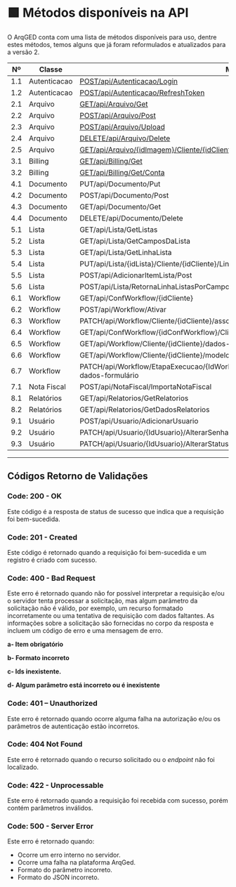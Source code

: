 # 🟩 Métodos disponíveis na API

O ArqGED conta com uma lista de métodos disponíveis para uso, dentre estes métodos, temos alguns que já foram reformulados e atualizados para a versão 2.

<table><thead><tr><th width="92" align="center">Nº</th><th width="138">Classe</th><th width="354">Método</th><th width="101" align="center">Versão</th><th>Status</th></tr></thead><tbody><tr><td align="center">1.1</td><td>Autenticacao</td><td><a href="1.-autenticacao.md#id-1.1-post-api-autenticacao-login">POST/api/Autenticacao/Login</a></td><td align="center">1</td><td>Disponível</td></tr><tr><td align="center">1.2</td><td>Autenticacao</td><td><a href="1.-autenticacao.md#id-1.2-post-api-autenticacao-refreshtoken">POST/api/Autenticacao/RefreshToken</a></td><td align="center">1</td><td>Disponível</td></tr><tr><td align="center">2.1</td><td>Arquivo</td><td><a href="2.-arquivo.md#id-2.1-get-api-arquivo-get">GET/api/Arquivo/Get</a></td><td align="center">1</td><td>Disponível</td></tr><tr><td align="center">2.2</td><td>Arquivo</td><td><a href="2.-arquivo.md#id-2.2-post-api-arquivo-post">POST/api/Arquivo/Post</a></td><td align="center">1</td><td>Disponível</td></tr><tr><td align="center">2.3</td><td>Arquivo</td><td><a href="2.-arquivo.md#id-2.3-post-api-arquivo-upload">POST/api/Arquivo/Upload</a></td><td align="center">1</td><td>Disponível</td></tr><tr><td align="center">2.4</td><td>Arquivo</td><td><a href="2.-arquivo.md#id-2.4-delete-api-arquivo-delete">DELETE/api/Arquivo/Delete</a></td><td align="center">1</td><td>Disponível</td></tr><tr><td align="center">2.5</td><td>Arquivo</td><td><a href="2.-arquivo.md#id-2.5-get-api-arquivo-idimagem-cliente-idcliente">GET/api/Arquivo/{idImagem}/Cliente/{idCliente}</a></td><td align="center">1</td><td>Disponível</td></tr><tr><td align="center">3.1</td><td>Billing</td><td><a href="3.-billing.md#id-3.1-get-api-billing-get">GET/api/Billing/Get</a></td><td align="center">1</td><td>Disponível</td></tr><tr><td align="center">3.2</td><td>Billing</td><td><a href="3.-billing.md#id-3.2-get-api-billing-get-conta">GET/api/Billing/Get/Conta</a></td><td align="center">1</td><td>Disponível</td></tr><tr><td align="center">4.1</td><td>Documento</td><td>PUT/api/Documento/Put</td><td align="center">1</td><td>Disponível</td></tr><tr><td align="center">4.2</td><td>Documento</td><td>POST/api/Documento/Post</td><td align="center">1</td><td>Disponível</td></tr><tr><td align="center">4.3</td><td>Documento</td><td>GET/api/Documento/Get</td><td align="center">1</td><td>Disponível</td></tr><tr><td align="center">4.4</td><td>Documento</td><td>DELETE/api/Documento/Delete</td><td align="center">1</td><td>Disponível</td></tr><tr><td align="center">5.1</td><td>Lista</td><td>GET/api/Lista/GetListas</td><td align="center">1</td><td>Disponível</td></tr><tr><td align="center">5.2</td><td>Lista</td><td>GET/api/Lista/GetCamposDaLista</td><td align="center">1</td><td>Disponível</td></tr><tr><td align="center">5.3</td><td>Lista</td><td>GET/api/Lista/GetLinhaLista</td><td align="center">1</td><td>Disponível</td></tr><tr><td align="center">5.4</td><td>Lista</td><td>PUT/api/Lista/{idLista}/Cliente/{idCliente}/LinhaLista/{idLinhaLista}</td><td align="center">1</td><td>Disponível</td></tr><tr><td align="center">5.5</td><td>Lista</td><td>POST/api/AdicionarItemLista/Post</td><td align="center">1</td><td>Disponível</td></tr><tr><td align="center">5.6</td><td>Lista</td><td>POST/api/Lista/RetornaLinhaListasPorCampoValor/{idLista}/{idUnidade}/{idCliente}</td><td align="center">1</td><td>Disponível</td></tr><tr><td align="center">6.1</td><td>Workflow</td><td>GET/api/ConfWorkflow/{idCliente}</td><td align="center">1</td><td>Disponível</td></tr><tr><td align="center">6.2</td><td>Workflow</td><td>POST/api/Workflow/Ativar</td><td align="center">1</td><td>Disponível</td></tr><tr><td align="center">6.3</td><td>Workflow</td><td>PATCH/api/Workflow/Cliente/{idCliente}/associar-documentos</td><td align="center">1</td><td>Disponível</td></tr><tr><td align="center">6.4</td><td>Workflow</td><td>GET/api/ConfWorkflow/{idConfWorkflow}/Cliente/{idCliente}/fluxos-ativados</td><td align="center">1</td><td>Disponível</td></tr><tr><td align="center">6.5</td><td>Workflow</td><td>GET/api/Workflow/Cliente/{idCliente}/dados-fluxo</td><td align="center">1</td><td>Disponível</td></tr><tr><td align="center">6.6</td><td>Workflow</td><td>GET/api/Workflow/Cliente/{idCliente}/modelo-fluxo</td><td align="center">1</td><td>Disponível</td></tr><tr><td align="center">6.7</td><td>Workflow</td><td>PATCH/api/Workflow/EtapaExecucao/{IdWorkflowEtapaExecucao}/Cliente/{idCliente}/atualizar-dados-formulário</td><td align="center">1</td><td>Disponível</td></tr><tr><td align="center">7.1</td><td>Nota Fiscal</td><td>POST/api/NotaFiscal/ImportaNotaFiscal</td><td align="center">1</td><td>Disponível</td></tr><tr><td align="center">8.1</td><td>Relatórios</td><td>GET/api/Relatorios/GetRelatorios</td><td align="center">1</td><td>Disponível</td></tr><tr><td align="center">8.2</td><td>Relatórios</td><td>GET/api/Relatorios/GetDadosRelatorios</td><td align="center">1</td><td>Disponível</td></tr><tr><td align="center">9.1</td><td>Usuário</td><td>POST/api/Usuario/AdicionarUsuario</td><td align="center">1</td><td>Disponível</td></tr><tr><td align="center">9.2</td><td>Usuário</td><td>PATCH/api/Usuario/{IdUsuario}/AlterarSenhaUsuario</td><td align="center">1</td><td>Disponível</td></tr><tr><td align="center">9.3</td><td>Usuário</td><td>PATCH/api/Usuario/{IdUsuario}/AlterarStatusUsuario</td><td align="center">1</td><td>Disponível</td></tr></tbody></table>

***

## Códigos Retorno de Validações

### Code: 200 - OK

Este código é a resposta de status de sucesso que indica que a requisição foi bem-sucedida.

### Code: 201 - Created

Este código é retornado quando a requisição foi bem-sucedida e um registro é criado com sucesso.

### Code: 400 - Bad Request

Este erro é retornado quando não for possível interpretar a requisição e/ou o servidor tenta processar a solicitação, mas algum parâmetro da solicitação não é válido, por exemplo, um recurso formatado incorretamente ou uma tentativa de requisição com dados faltantes. As informações sobre a solicitação são fornecidas no corpo da resposta e incluem um código de erro e uma mensagem de erro.

**a-      Item obrigatório**

**b-      Formato incorreto**

**c-       Ids inexistente.**

**d-      Algum parâmetro está incorreto ou é inexistente**

### Code: 401 – Unauthorized

Este erro é retornado quando ocorre alguma falha na autorização e/ou os parâmetros de autenticação estão incorretos.

### Code: 404 Not Found

Este erro é retornado quando o recurso solicitado ou o _endpoint_ não foi localizado.

### Code: 422 - Unprocessable

Este erro é retornado quando a requisição foi recebida com sucesso, porém contém parâmetros inválidos.

### Code: 500  - Server Error

Este erro é retornado quando:

* Ocorre um erro interno no servidor.
* Ocorre uma falha na plataforma ArqGed.
* Formato do parâmetro incorreto.
* Formato do JSON incorreto.

&#x20;
